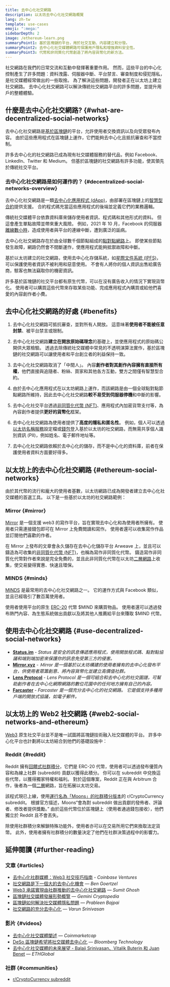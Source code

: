 ```yaml
---
title: 去中心化社交網路
description: 以太坊去中心化社交網路概覽
lang: zh-tw
template: use-cases
emoji: ":mega:"
sidebarDepth: 2
image: /ethereum-learn.png
summaryPoint1: 基於區塊鏈的平台，用於社交互動、内容建立和分發。
summaryPoint2: 去中心化社交媒體網路可保護用戶隱私和增強資料安全性。
summaryPoint3: 代幣和非同質化代幣創造了將內容貨幣化的新方法。
---
```


社交網路在我們的日常交流和互動中發揮著重要作用。 然而，這些平台的中心化控制產生了許多問題：資料洩露、伺服器中斷、平台禁言、審查制度和侵犯隱私，是社交媒體經常做出的一些取捨。 為了解決這些問題，開發者正在以太坊上建立社交網路。 去中心化社交網路可以解決傳統社交網路平台的許多問題，並提升用戶的整體體驗。

## 什麼是去中心化社交網路? {#what-are-decentralized-social-networks}

去中心化社交網路是[基於區塊鏈](/glossary/#blockchain)的平台，允許使用者交換資訊以及向受眾發布內容。 由於這些應用程式在區塊鏈上運作，它們能夠去中心化且抵抗審查和不當控制。

許多去中心化的社交網路已成為現有社交媒體服務的替代品，例如 Facebook、LinkedIn、Twitter 和 Medium。 但基於區塊鏈的社交網路有許多功能，使其領先於傳統社交平台。

<YouTube id="UdT2lpcGvcQ" />

### 去中心化社交網路是如何運作的？ {#decentralized-social-networks-overview}

去中心化社交網路是一類[去中心化應用程式 (dApp)](/dapps/)，由部署在區塊鏈上的[智慧型合約](/glossary/#smart-contract)提供支援。 合約程式碼充當這些應用程式的後端並定義它們的業務邏輯。

傳統社交媒體平台依靠資料庫來儲存使用者資訊、程式碼和其他形式的資料。 但這會產生單點故障並帶來重大風險。 例如，2021 年 10 月，Facebook 的伺服器[離線數小時](https://www.npr.org/2021/10/05/1043211171/facebook-instagram-whatsapp-outage-business-impact)，造成使用者與平台的連線中斷，遭到廣泛的詬病。

去中心化社交網路存在於由全球數千個節點組成的[點對點網路](/glossary/#peer-to-peer-network)上。 即使某些節點發生故障，網路仍然會不間斷運作，使應用程式能夠抵禦故障和中斷。

基於以太坊建立的社交網路，使用去中心化存儲系統，如[星際文件系統 (IPFS)](https://ipfs.io/)，可以保護使用者資訊不被利用和惡意使用。 不會有人將你的個人資訊出售給廣告商，駭客也無法竊取你的機密資訊。

許多基於區塊鏈的社交平台都有原生代幣，可以在沒有廣告收入的情況下實現貨幣化。 使用者可以購買這些代幣來存取某些功能、完成應用程式內購買或給他們喜愛的內容創作者小費。

## 去中心化社交網路的好處 {#benefits}

1. 去中心化社交網路可抵抗審查，並對所有人開放。 這意味著**使用者不能被任意封禁**、被平台禁言或限制。

2. 去中心化社交網路**建立在開放原始碼理念**的基礎上，並使應用程式的原始碼公開供大眾檢驗。 透過去除傳統社交媒體中常見的不透明演算法實作，基於區塊鏈的社交網路可以讓使用者和平台創立者的利益保持一致。

3. 去中心化社交網路取消了「中間人」。 內容**創作者對其創作內容擁有直接所有權**，他們直接與追隨者、粉絲、買家和其他各方互動，雙方之間僅有智慧型合約。

4. 由於去中心化應用程式在以太坊網路上運作，而該網路是由一個全球點對點節點網路所維持，因此去中心化社交網路**較不易受到伺服器停機**和中斷的影響。

5. 去中心化社交平台透過[非同質化代幣 (NFT)](/glossary/#nft)、應用程式內加密貨幣支付等，為內容創作者提供**更好的貨幣化**框架。

6. 去中心化社交網路為使用者提供了**高度的隱私和匿名性**。 例如，個人可以透過[以太坊名稱服務](/glossary/#ens)設定檔或[錢包](/glossary/#wallet)登入基於以太坊的社交網路，而無需共享個人識別資訊 (PII)，例如姓名、電子郵件地址等。

7. 去中心化社交網路依賴於去中心化的儲存，而不是中心化的資料庫，前者在保護使用者資料方面要好得多。

## 以太坊上的去中心化社交網路 {#ethereum-social-networks}

由於其代幣的流行和龐大的使用者基數，以太坊網路已成為開發者建立去中心化社交媒體的首選工具。 以下是一些基於以太坊的社交網路範例：

### Mirror {#mirror}

[Mirror](https://mirror.xyz/) 是一個支援 web3 的寫作平台，旨在實現去中心化和為使用者所擁有。 使用者只需連接錢包即可在 Mirror 上免費閲讀和寫作。 使用者還可以收集寫作作品並訂閱他們喜歡的作者。

在 Mirror 上發布的文章會永久儲存在去中心化儲存平台 Arweave 上，並且可以鑄造為可收集的[非同質化代幣 (NFT)](/nft/)，也稱為寫作非同質化代幣。 鑄造寫作非同質化代幣對作者來說是完全免費的，並且此非同質化代幣在以太坊[二層網路](/glossary/#layer-2)上收集，使交易變得實惠、快速且環保。

### MINDS {#minds}

[MINDS](https://www.minds.com/) 是最常用的去中心化社交網路之一。 它的運作方式與 Facebook 類似，並且已經吸引了數百萬使用者。

使用者使用平台的原生 [ERC-20](/glossary/#erc-20) 代幣 $MIND 來購買物品。 使用者還可以透過發布熱門內容、為生態系統做出貢獻以及將其他人推薦給平台來賺取 $MIND 代幣。

## 使用去中心化社交網路 {#use-decentralized-social-networks}

- **[Status.im](https://status.im/)** - _Status 是安全的訊息傳遞應用程式，使用開放程式碼、點對點協議和端到端加密來保護你的訊息免受第三方的侵害。_
- **[Mirror.xyz](https://mirror.xyz/)** - _Ｍirror 是一個基於以太坊構建的使用者擁有的去中心化發布平台，供使用者眾籌創意、將內容貨幣化並建立高價值社群。_
- **[Lens Protocol](https://lens.xyz/)** - _Lens Protocol 是一個可組合和去中心化的社交圖譜，可幫助創作者在去中心化網際網路的數位花園中的任何地方擁有自己的內容。_
- **[Farcaster](https://farcaster.xyz/)** - _Farcaster 是一個充分去中心化的社交網路。 它是個支持多種用戶端的開放式協議，如電子郵件。_

## 以太坊上的 Web2 社交網路 {#web2-social-networks-and-ethereum}

[Web3](/glossary/#web3) 原生社交平台並不是唯一試圖將區塊鏈技術融入社交媒體的平台。 許多中心化平台也計劃將以太坊結合到他們的基礎設施中：

### Reddit {#reddit}

Reddit 擁有[回饋式社群積分](https://cointelegraph.com/news/reddit-to-reportedly-tokenize-karma-points-and-onboard-500m-new-users)，它們是 ERC-20 代幣，使用者可以透過發布優質內容和為線上社群 (subreddit) 貢獻以獲得此積分。 你可以在 subreddit 中兌換這些代幣，以獲得獨家特權和福利。 對於這個專案，Reddit 正在與 Arbitrum 合作，後者為一個[二層](/glossary/#layer-2)網路，旨在拓展以太坊交易。

該程式現已上線，使用[運行名為「Moons」的社群積分版本](https://www.reddit.com/r/CryptoCurrency/wiki/moons_wiki)的 r/CryptoCurrency subreddit。 根據官方描述，Moons“會為對 subreddit 做出貢獻的發佈者、評論者、修改者提供獎勵。” 由於這些代幣位於區塊鏈上（使用者通過錢包接收），他們獨立於 Reddit 且不會丟失。

除使用社群積分來解鎖特殊功能外，使用者亦可以在交易所用它們來換取法定貨幣。 此外，使用者擁有社群積分的數量決定了他們在社群決策過程中的影響力。

## 延伸閱讀 {#further-reading}

### 文章 {#articles}

- [去中心化社群媒體：Web3 社交技巧指南](https://www.coinbase.com/blog/decentralizing-social-media-a-guide-to-the-web3-social-stack) - _Coinbase Ventures_
- [社交網路是下一個大的去中心化機會](https://www.coindesk.com/tech/2021/01/22/social-networks-are-the-next-big-decentralization-opportunity/) — _Ben Goertzel_
- [Web3 承諾實現由社群推動的去中心化社交網路](https://venturebeat.com/2022/02/26/web3-holds-the-promise-of-decentralized-community-powered-social-networks/) — _Sumit Ghosh_
- [區塊鏈社交媒體發展形勢概覽](https://www.gemini.com/cryptopedia/blockchain-social-media-decentralized-social-media) — _Gemini Cryptopedia_
- [區塊鏈如何解決社交媒體隱私問題](https://www.investopedia.com/news/ethereum-blockchain-social-media-privacy-problem-linkedin-indorse/) — _Prableen Bajpai_
- [社交網路的充分去中心化](https://www.varunsrinivasan.com/2022/01/11/sufficient-decentralization-for-social-networks) — _Varun Srinivasan_

### 影片 {#videos}

- [去中心化社交媒體闡述](https://www.youtube.com/watch?v=UdT2lpcGvcQ) — _Coinmarketcap_
- [DeSo 區塊鏈希望將社交媒體去中心化](https://www.youtube.com/watch?v=SG2HUiVp0rE) — _Bloomberg Technology_
- [去中心化社交媒體的未來展望 - Balaji Srinivasan、Vitalik Buterin 和 Juan Benet](https://www.youtube.com/watch?v=DTxE9KV3YrE) — _ETHGlobal_

### 社群 {#communities}

- [r/CryptoCurrency subreddit](https://www.reddit.com/r/CryptoCurrency/)
